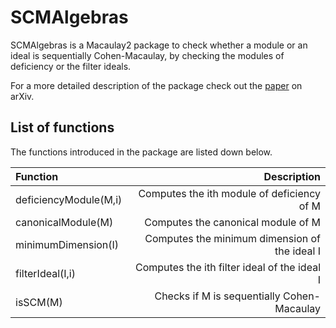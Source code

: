 # SCMAlgebras

SCMAlgebras is a Macaulay2 package to check whether a module or an ideal is sequentially Cohen-Macaulay, by checking the modules of deficiency or the filter ideals.

For a more detailed description of the package check out the [paper](https://arxiv.org/pdf/2409.15134) on arXiv.

## List of functions
The functions introduced in the package are listed down below.

| Function | Description |
|   :---  |   ---: |
| deficiencyModule(M,i) | Computes the ith module of deficiency of M |
| canonicalModule(M) | Computes the canonical module of M |
| minimumDimension(I) | Computes the minimum dimension of the ideal I |
| filterIdeal(I,i) | Computes the ith filter ideal of the ideal I |
| isSCM(M) | Checks if M is sequentially Cohen-Macaulay |
